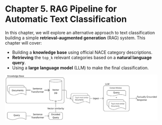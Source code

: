 # Chapter 5. **RAG Pipeline for Automatic Text Classification**
In this chapter, we will explore an alternative approach to text classification building a simple **retrieval-augmented generation** (RAG) system. This chapter will cover:
* Building a **knowledge base** using official NACE category descriptions.
* **Retrieving** the `top_k` relevant categories based on a **natural language query**.
* Using a **large language model** (LLM) to make the final classification.

![RAG System Scheme](resources/rag_scheme.png)